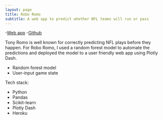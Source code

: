 ```yaml
---
layout: page
title: Robo Romo
subtitle: A web app to predict whether NFL teams will run or pass
---
```

-[Web app](http://robo-romo.herokuapp.com/) 
-[Github](https://github.com/Scott-Huston/NFL-dash-app)

Tony Romo is well known for correctly predicting NFL plays before they happen. For Robo Romo, I used a random forest model to automate the predictions and deployed the model to a user friendly web app using Plotly Dash.

- Random forest model
- User-input game state

Tech stack:
- Python
- Pandas
- Scikit-learn
- Plotly Dash
- Heroku
